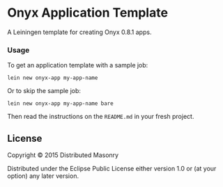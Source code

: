 # Onyx Application Template

A Leiningen template for creating Onyx 0.8.1 apps.

### Usage

To get an application template with a sample job:

```text
lein new onyx-app my-app-name
```

Or to skip the sample job:

```text
lein new onyx-app my-app-name bare
```

Then read the instructions on the `README.md` in your fresh project.

## License

Copyright © 2015 Distributed Masonry

Distributed under the Eclipse Public License either version 1.0 or (at
your option) any later version.
